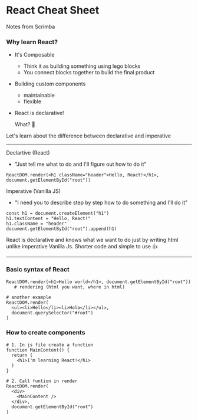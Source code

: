 # React Cheat Sheet

Notes from Scrimba 

### Why learn React?
- It's Composable 
  - Think it as building something using lego blocks 
  - You connect blocks together to build the final product
- Building custom components 
  - maintainable
  - flexible
  
- React is declarative! 

     What? 🤔 

Let's learn about the difference between declarative and imperative

---
Declartive (React)
- "Just tell me what to do and I'll figure out how to do it"
````
ReactDOM.render(<h1 className="header">Hello, React!</h1>, document.getElementById("root"))
````
Imperative (Vanilla JS)
- "I need you to describe step by step how to do something and I'll do it"
````
const h1 = document.createElement("h1")
h1.textContent = "Hello, React!"
h1.className = "header"
document.getElementById("root").append(h1)
````
React is declarative and knows what we want to do just by writing html unlike imperative Vanilla Js. Shorter code and simple to use 👍

---



### Basic syntax of React
````
ReactDOM.render(<h1>Hello world</h1>, document.getElementById("root"))
   # rendering (html you want, where in html)
   
# another example 
ReactDOM.render(
  <ul><li>Hello</li><li>Hola</li></ul>, 
  document.querySelector("#root")
)
````

### How to create components 
````
# 1. In js file create a function 
function MainContent() {
  return (
    <h1>I'm learning React!</h1>
  )
}

# 2. Call funtion in render
ReactDOM.render(
  <div>
    <MainContent />
  </div>,
  document.getElementById("root")
)
````
